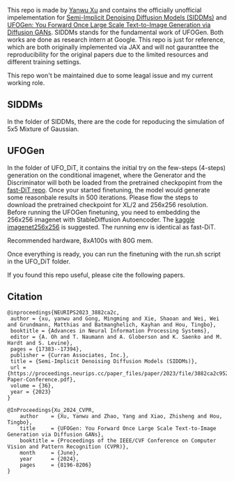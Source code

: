 This repo is made by [Yanwu Xu](http://xuyanwu.github.io) and contains the officially unofficial impelementation for [Semi-Implicit Denoising Diffusion Models (SIDDMs)](https://papers.nips.cc/paper_files/paper/2023/hash/3882ca2c952276247fe9a993193b00e4-Abstract-Conference.html) and [UFOGen: You Forward Once Large Scale Text-to-Image Generation via Diffusion GANs](https://openaccess.thecvf.com/content/CVPR2024/papers/Xu_UFOGen_You_Forward_Once_Large_Scale_Text-to-Image_Generation_via_Diffusion_CVPR_2024_paper.pdf). SIDDMs stands for the fundamental work of UFOGen. Both works are done as research intern at Google. This repo is just for reference, which are both originally implemented via JAX and will not gauranttee the reproducibility for the original papers due to the limited resources and different training settings.

This repo won't be maintained due to some leagal issue and my current working role.

## SIDDMs
In the folder of SIDDMs, there are the code for repoducing the simulation of 5x5 Mixture of Gaussian.

## UFOGen
In the folder of UFO_DiT, it contains the initial try on the few-steps (4-steps) generation on the conditional imagenet, where the Generator and the Discriminator will both be loaded from the pretrained checkpopint
from the [fast-DiT repo](https://github.com/chuanyangjin/fast-DiT). Once your started finetuning, the model would generate some reasonbale results in 500 iterations. Please flow the steps to download the pretrained checkpoint for XL/2 and 256x256 resolution. Before running the UFOGen finetuning, you need
to embedding the 256x256 imagenet with StableDiffusion Autoencoder. The [kaggle imagenet256x256](https://www.kaggle.com/datasets/dimensi0n/imagenet-256) is suggested. The running env is identical as fast-DiT.

Recommended hardware, 8xA100s with 80G mem.

Once everything is ready, you can run the finetuning with the run.sh script in the UFO_DiT folder.

If you found this repo useful, please cite the following papers.

## Citation

```
@inproceedings{NEURIPS2023_3882ca2c,
 author = {xu, yanwu and Gong, Mingming and Xie, Shaoan and Wei, Wei and Grundmann, Matthias and Batmanghelich, Kayhan and Hou, Tingbo},
 booktitle = {Advances in Neural Information Processing Systems},
 editor = {A. Oh and T. Naumann and A. Globerson and K. Saenko and M. Hardt and S. Levine},
 pages = {17383--17394},
 publisher = {Curran Associates, Inc.},
 title = {Semi-Implicit Denoising Diffusion Models (SIDDMs)},
 url = {https://proceedings.neurips.cc/paper_files/paper/2023/file/3882ca2c952276247fe9a993193b00e4-Paper-Conference.pdf},
 volume = {36},
 year = {2023}
}
```
```
@InProceedings{Xu_2024_CVPR,
    author    = {Xu, Yanwu and Zhao, Yang and Xiao, Zhisheng and Hou, Tingbo},
    title     = {UFOGen: You Forward Once Large Scale Text-to-Image Generation via Diffusion GANs},
    booktitle = {Proceedings of the IEEE/CVF Conference on Computer Vision and Pattern Recognition (CVPR)},
    month     = {June},
    year      = {2024},
    pages     = {8196-8206}
}
```
